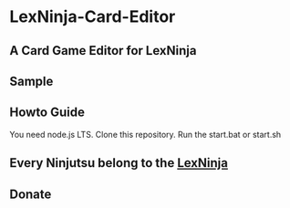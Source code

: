 # LexNinja-Card-Editor
## A Card Game Editor for LexNinja
## Sample 
  
## Howto Guide
  You need node.js LTS.
  Clone this repository.
  Run the start.bat or start.sh
## Every Ninjutsu belong to the [LexNinja](https://www.wsfrs.com/)
## Donate
   
